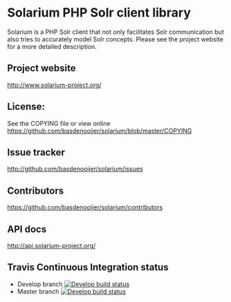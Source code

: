 # Solarium PHP Solr client library

Solarium is a PHP Solr client that not only facilitates Solr communication but
also tries to accurately model Solr concepts.
Please see the project website for a more detailed description.

## Project website
http://www.solarium-project.org/

## License:
See the COPYING file or view online
https://github.com/basdenooijer/solarium/blob/master/COPYING

## Issue tracker
http://github.com/basdenooijer/solarium/issues

## Contributors
https://github.com/basdenooijer/solarium/contributors

## API docs
http://api.solarium-project.org/

## Travis Continuous Integration status

* Develop branch [![Develop build status](https://secure.travis-ci.org/basdenooijer/solarium.png?branch=develop)](http://travis-ci.org/basdenooijer/solarium)
* Master branch [![Develop build status](https://secure.travis-ci.org/basdenooijer/solarium.png?branch=develop)](http://travis-ci.org/basdenooijer/solarium)
